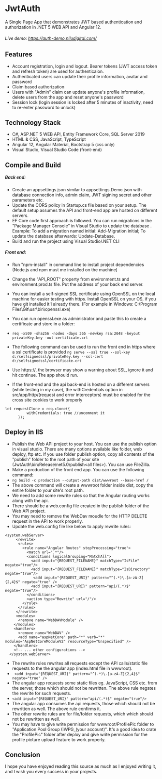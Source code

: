 # JwtAuth
A Single Page App that demonstrates JWT based authentication and authorization in .NET 5 WEB API and Angular 12. 
###### Live demo: https://auth-demo.niludigital.com/

## Features
  - Account registration, login and logout. Bearer tokens (JWT access token and refresh token) are used for authenticaion.
  - Authenticated users can update their profile information, avatar and password
  - Claim based authorization
  - Users with "Admin" claim can update anyone's profile information, delete users from the app and reset anyone's password
  - Session lock (login session is locked after 5 minutes of inactivity, need to re-enter password to unlock)
  
## Technology Stack
 - C#, ASP.NET 5 WEB API, Entity Framework Core, SQL Server 2019
 - HTML & CSS, JavaScript, TypeScript
 - Angular 12, Angular Material, Bootstrap 5 (css only)
 - Visual Studio, Visual Studio Code (front-end)
 
 ## Compile and Build
 ##### Back end:
  - Create an appsettings.json similar to appsettings.Demo.json with database connection info, admin claim, JWT sigining secret and other parameters etc.
  - Update the CORS policy in Startup.cs file based on your setup. The default setup assumes the API and front-end app are hosted on different 
  servers.
  - EF Core code first approach is followed. You can run migrations in the "Package Manager Console" in Visual Studio to update the database
  . Example: To add a migration named initial: Add-Migration initial; To update the database afterwards: Update-Database.
  - Build and run the project using Visual Studio/.NET CLI
  
  ##### Front end:
  - Run "npm-install" in command line to install project dependencies (Node.js and npm must me installed on the machine)
  - Change the "API_ROOT" property from environment.ts and environment.prod.ts file. Put the address of your back end server.
  - You can install a self-signed SSL certificate using OpenSSL on the local machine for easier testing with https. Install OpenSSL on your OS, if you have
  git installed it'l already there. (For example in Windows: C:\Program Files\Git\usr\bin\openssl.exe)
  - You can run openssl.exe as administrator and paste this to create a certificate and store in a folder:
  - `req -x509 -sha256 -nodes -days 365 -newkey rsa:2048 -keyout privateKey.key -out certificate.crt`
  
  - The following command can be used to run the front end in https where a ssl certificate is provided
   `ng serve --ssl true --ssl-key d:/selfsignedssl/privateKey.key --ssl-cert d:/selfsignedssl/certificate.crt`
  - Use https://, the browser may show a warning about SSL, ignore it and hit continue. The app should run.
  - If the front-end and the api back-end is hosted on a different servers (while testing in my case), the withCredentials option
  in src/app/http/(request and error interceptors) must be enabled for the cross site cookies to work properly 
  ```
  let requestClone = req.clone({
            withCredentials: true //uncomment it
        });
   ```
  
  ## Deploy in IIS
  - Publish the Web API project to your host. You can use the publish option in visual studio. There are many options available like folder, web deploy,
  ftp etc. If you use folder publish option, copy all contents of the "publish" folder to the root path of your site (JwtAuth\bin\Release\net5.0\publish\<all files>).
  You can use FileZilla.
  - Make a production of the front end app. You can use the following command:
  - `ng build -c production --output-path dist/wwwroot --base-href /`
  - The above command will create a wwwroot folder inside dist, copy the entire folder to your site's root path. 
  - We need to add some rewrite rules so that the Angular routing works along with the api.
  - There should be a web.config file created in the publish folder of the Web API project.
  - You may need to remove the WebDav moudle for the HTTP DELETE request in the API to work properly.
  - Update the web.config file like below to apply rewrite rules:
  ```
  <system.webServer>
	   <rewrite>
        <rules>
          <rule name="Angular Routes" stopProcessing="true">
            <match url=".*"/>
            <conditions logicalGrouping="MatchAll">
              <add input="{REQUEST_FILENAME}" matchType="IsFile" negate="true"/>
              <add input="{REQUEST_FILENAME}" matchType="IsDirectory" negate="true"/>
               <add input="{REQUEST_URI}" pattern="^(.*)\.[a-zA-Z]{2,4}$" negate="true" />
              <add input="{REQUEST_URI}" pattern="api/(.*)$" negate="true"/>
            </conditions>
            <action type="Rewrite" url="/"/>
          </rule>
        </rules>
       </rewrite>
	   <modules>
        <remove name="WebDAVModule" />
	  </modules>
      <handlers>
	  	<remove name="WebDAV" />
        <add name="aspNetCore" path="*" verb="*" modules="AspNetCoreModuleV2" resourceType="Unspecified" />
      </handlers>
      <!-- ... other configurations -->
    </system.webServer>
  ```
  
  - The rewrite rules rewrites all requests except the API calls/static file requests to the the angular app (index.html file in wwwroot). 
  - ` <add input="{REQUEST_URI}" pattern="^(.*)\.[a-zA-Z]{2,4}$" negate="true" />`
  - The angular app requests some static files eg. JavaScript, CSS etc. from the server, those which should not be rewritten. The above rule negates the rewrite
  for such requests.
  - `<add input="{REQUEST_URI}" pattern="api/(.*)$" negate="true"/>`
  - The angular app consumes the api requests, those which should not be rewritten as well. The above rule confirms it.
  - The other rewrite rules are for file/folder requests, which which should not be rewritten as well.
  - You may have to give write permission for wwwroot/ProfilePic folder to "Application Pool Group (IWPG_(your account)". It's a good idea to 
	crate the "ProfilePic" folder after deploy and give write permission for the profile picture upload feature to work properly.
  
  ## Conclusion
  I hope you have enjoyed reading this source as much as I enjoyed writing it, and I wish you every success in your projects.
 
